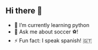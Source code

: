 ## Hi there 👋

<!--
**apaiz12/apaiz12** is a ✨ _special_ ✨ repository because its `README.md` (this file) appears on your GitHub profile.

Here are some ideas to get you started:

- 🌱 I’m currently learning python
- 🤔 I’m looking for help with ...
- 💬 Ask me about soccer!

- 😄 Pronouns: ...
- ⚡ Fun fact: I speak spanish! 🇬🇹
-->


- 🌱 I’m currently learning python
- 💬 Ask me about soccer ⚽!
- ⚡ Fun fact: I speak spanish! 🇬🇹
